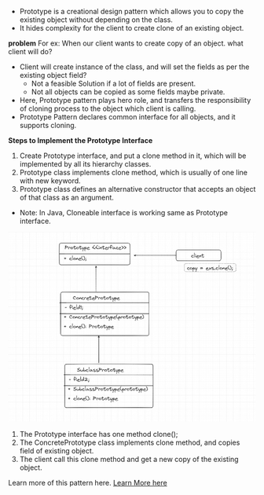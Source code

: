- Prototype is a creational design pattern which allows you to copy the existing object without depending on the class.
- It hides complexity for the client to create clone of an existing object.

**problem**
For ex: When our client wants to create copy of an object. what client will do?
- Client will create instance of the class, and will set the fields as per the existing object field? 
  - Not a feasible Solution if a lot of fields are present.
  - Not all objects can be copied as some fields maybe private.
- Here, Prototype pattern plays hero role, and transfers the responsibility of cloning process to the object which client is calling.
- Prototype Pattern declares common interface for all objects, and it supports cloning.

**Steps to Implement the Prototype Interface**
1. Create Prototype interface, and put a clone method in it, which will be implemented by all its hierarchy classes.
2. Prototype class implements clone method, which is usually of one line with new keyword.
3. Prototype class defines an alternative constructor that accepts an object of that class as an argument.

- Note:  In Java, Cloneable interface is working same as Prototype interface.

![Basic Flow](Basic_Steps.png)

1. The Prototype interface has one method clone();
2. The ConcretePrototype class implements clone method, and copies field of existing object.
3. The client call this clone method and get a new copy of the existing object.

Learn more of this pattern here. [Learn More here](https://refactoring.guru/design-patterns/prototype)